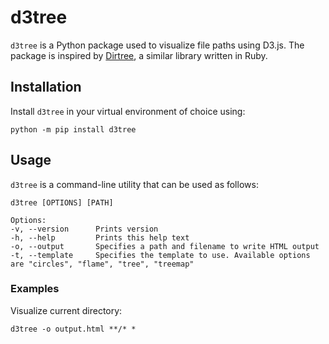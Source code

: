 # d3tree

`d3tree` is a Python package used to visualize file paths using D3.js. The package is inspired by [Dirtree](https://github.com/emad-elsaid/dirtree), a similar library written in Ruby.

## Installation

Install `d3tree` in your virtual environment of choice using:

```shell
python -m pip install d3tree
```

## Usage

`d3tree` is a command-line utility that can be used as follows:

```shell
d3tree [OPTIONS] [PATH]

Options:
-v, --version      Prints version
-h, --help         Prints this help text
-o, --output       Specifies a path and filename to write HTML output
-t, --template     Specifies the template to use. Available options are "circles", "flame", "tree", "treemap"
```

### Examples

Visualize current directory:

```shell
d3tree -o output.html **/* *
```